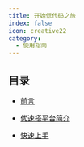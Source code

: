 ```yaml
---
title: 开始低代码之旅
index: false
icon: creative22
category:
  - 使用指南
---
```


## 目录

- [前言](preface.md)

- [优速搭平台简介](intro.md)

- [快速上手](start.md)
